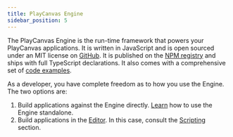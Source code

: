 ```yaml
---
title: PlayCanvas Engine
sidebar_position: 5
---
```


The PlayCanvas Engine is the run-time framework that powers your PlayCanvas applications. It is written in JavaScript and is open sourced under an MIT license on [GitHub](https://github.com/playcanvas/engine). It is published on the [NPM registry](https://www.npmjs.com/package/playcanvas) and ships with full TypeScript declarations. It also comes with a comprehensive set of [code examples](https://playcanvas.github.io/).

As a developer, you have complete freedom as to how you use the Engine. The two options are:

1. Build applications against the Engine directly. [Learn](standalone) how to use the Engine standalone.
2. Build applications in the [Editor](../editor). In this case, consult the [Scripting](../scripting) section.
